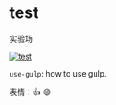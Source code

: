 # test
实验场

[![test]][test-url]

`use-gulp`: how to use gulp.

表情：:+1: :smile:

[test]: http://img.shields.io/badge/Hexo-2.4+-2BAF2B.svg?style=flat-square
[test-url]: http://www.baidu.com
